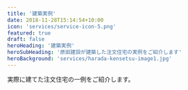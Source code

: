 ```yaml
---
title: '建築実例'
date: 2018-11-28T15:14:54+10:00
icon: 'services/service-icon-5.png'
featured: true
draft: false
heroHeading: '建築実例'
heroSubHeading: '原田建設が建築した注文住宅の実例をご紹介します'
heroBackground: 'services/harada-kensetsu-image1.jpg'
---
```


実際に建てた注文住宅の一例をご紹介します。